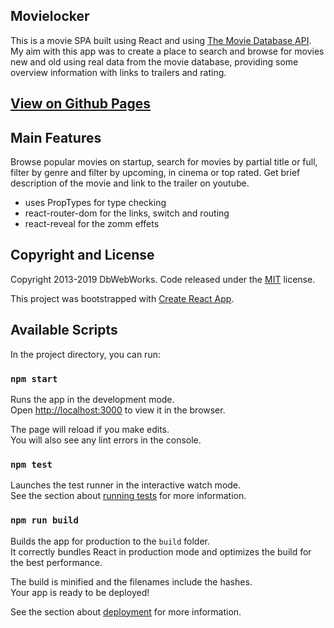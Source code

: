 ## Movielocker

This is a movie SPA built using React and using [The Movie Database  API](https://www.themoviedb.org/). My aim with
this app was to create a place to search and browse for movies new and old using real data from the movie database,
providing some overview information with links to trailers and rating.

## [View on Github Pages](https://balcoder.github.io/movie-locker-3/)


## Main Features

Browse popular movies on startup, search for movies by partial title or full, filter by genre and filter by upcoming,
in cinema or top rated. Get brief description of the movie and link to the trailer on youtube.

* uses PropTypes for type checking
* react-router-dom for the links, switch and routing
* react-reveal for the zomm effets

## Copyright and License

Copyright 2013-2019 DbWebWorks. Code released under the [MIT](https://opensource.org/licenses/MIT) license.

This project was bootstrapped with [Create React App](https://github.com/facebook/create-react-app).

## Available Scripts


In the project directory, you can run:

### `npm start`

Runs the app in the development mode.<br />
Open [http://localhost:3000](http://localhost:3000) to view it in the browser.

The page will reload if you make edits.<br />
You will also see any lint errors in the console.

### `npm test`

Launches the test runner in the interactive watch mode.<br />
See the section about [running tests](https://facebook.github.io/create-react-app/docs/running-tests) for more information.

### `npm run build`

Builds the app for production to the `build` folder.<br />
It correctly bundles React in production mode and optimizes the build for the best performance.

The build is minified and the filenames include the hashes.<br />
Your app is ready to be deployed!

See the section about [deployment](https://facebook.github.io/create-react-app/docs/deployment) for more information.

